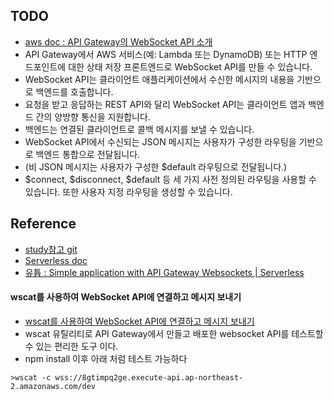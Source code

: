 ## TODO



- [aws doc : API Gateway의 WebSocket API 소개](https://docs.aws.amazon.com/ko_kr/apigateway/latest/developerguide/apigateway-websocket-api-overview.html)
- API Gateway에서 AWS 서비스(예: Lambda 또는 DynamoDB) 또는 HTTP 엔드포인트에 대한 상태 저장 프론트엔드로 WebSocket API를 만들 수 있습니다. 
- WebSocket API는 클라이언트 애플리케이션에서 수신한 메시지의 내용을 기반으로 백엔드를 호출합니다.
- 요청을 받고 응답하는 REST API와 달리 WebSocket API는 클라이언트 앱과 백엔드 간의 양방향 통신을 지원합니다. 
- 백엔드는 연결된 클라이언트로 콜백 메시지를 보낼 수 있습니다.
- WebSocket API에서 수신되는 JSON 메시지는 사용자가 구성한 라우팅을 기반으로 백엔드 통합으로 전달됩니다. 
- (비 JSON 메시지는 사용자가 구성한 $default 라우팅으로 전달됩니다.)
- $connect, $disconnect, $default 등 세 가지 사전 정의된 라우팅을 사용할 수 있습니다. 또한 사용자 지정 라우팅을 생성할 수 있습니다. 



## Reference
- [study참고 git](https://github.com/mavi888/websockets-chat)
- [Serverless doc](https://serverless.com/framework/docs/providers/aws/events/websocket/)
- [유튭 : Simple application with API Gateway Websockets | Serverless](https://www.youtube.com/watch?v=Quk_XHMvFJI)
  
  
#### wscat를 사용하여 WebSocket API에 연결하고 메시지 보내기
- [wscat를 사용하여 WebSocket API에 연결하고 메시지 보내기](https://docs.aws.amazon.com/ko_kr/apigateway/latest/developerguide/apigateway-how-to-call-websocket-api-wscat.html)
- wscat 유틸리티로 API Gateway에서 만들고 배포한 websocket API를 테스트할 수 있는 편리한 도구 이다. 
- npm install 이후 아래 처럼 테스트 가능하다 
  
```
>wscat -c wss://8gtimpq2ge.execute-api.ap-northeast-2.amazonaws.com/dev
```
